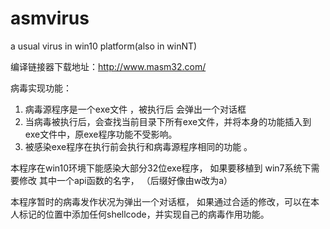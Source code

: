# asmvirus
a usual virus in win10 platform(also in winNT)

编译链接器下载地址：http://www.masm32.com/

病毒实现功能： 
 1. 病毒源程序是一个exe文件 ，被执行后 会弹出一个对话框
 2. 当病毒被执行后，会查找当前目录下所有exe文件，并将本身的功能插入到exe文件中，原exe程序功能不受影响。
 3. 被感染exe程序在执行前会执行和病毒源程序相同的功能 。
 

本程序在win10环境下能感染大部分32位exe程序， 如果要移植到 win7系统下需要修改 其中一个api函数的名字， （后缀好像由w改为a）

本程序暂时的病毒发作状况为弹出一个对话框， 如果通过合适的修改，可以在本人标记的位置中添加任何shellcode，并实现自己的病毒作用功能。
